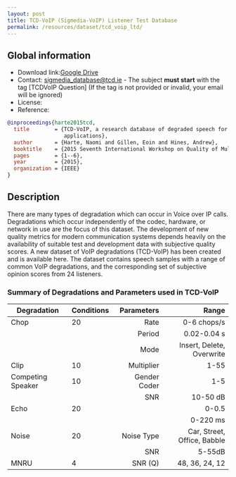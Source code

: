 ```yaml
---
layout: post
title: TCD-VoIP (Sigmedia-VoIP) Listener Test Database
permalink: /resources/dataset/tcd_voip_ltd/
---
```


## Global information

- Download link:[Google Drive](https://drive.google.com/file/d/1rHJN34vP-W8SJtjpNUnx5RIks3o5L5he/view?usp=sharing)
- Contact: [sigmedia_database@tcd.ie](mailto:sigmediag_database@tcd.ie) - The subject **must start** with the tag [TCDVoIP Question] (If the tag is not provided or invalid, your email will be ignored)
- License:
- Reference:

```bibtex
@inproceedings{harte2015tcd,
  title        = {TCD-VoIP, a research database of degraded speech for assessing quality in VoIP
                  applications},
  author       = {Harte, Naomi and Gillen, Eoin and Hines, Andrew},
  booktitle    = {2015 Seventh International Workshop on Quality of Multimedia Experience (QoMEX)},
  pages        = {1--6},
  year         = {2015},
  organization = {IEEE}
}
```



## Description

There are many types of degradation which can occur in Voice over IP calls. Degradations which occur independently of the codec, hardware, or network in use are the focus of this dataset. The development of new quality metrics for modern communication systems depends heavily on the availability of suitable test and development data with subjective quality scores. A new dataset of VoIP degradations (TCD-VoIP) has been created and is available here. The dataset contains speech samples with a range of common VoIP degradations, and the corresponding set of subjective opinion scores from 24 listeners.

### Summary of Degradations and Parameters used in TCD-VoIP

| Degradation       | Conditions |   Parameters |                       Range |
|-------------------|------------|-------------:|----------------------------:|
| Chop              | 20         |         Rate |                 0-6 chops/s |
|                   |            |       Period |                 0.02-0.04 s |
|                   |            |         Mode |   Insert, Delete, Overwrite |
| Clip              | 10         |   Multiplier |                        1-55 |
| Competing Speaker | 10         | Gender Coder |                         1-5 |
|                   |            |          SNR |                    10-50 dB |
| Echo              | 20         |              |                       0-0.5 |
|                   |            |              |                    0-220 ms |
| Noise             | 20         |   Noise Type | Car, Street, Office, Babble |
|                   |            |          SNR |                      5-55dB |
| MNRU              | 4          |      SNR (Q) |              48, 36, 24, 12 |

